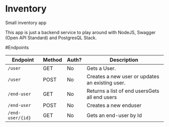 # Inventory
Small inventory app

This app is just a backend service to play around with NodeJS, Swagger (Open API Standard) and PostgresQL Stack.

#Endpoints
<!-- markdown-swagger -->
 Endpoint         | Method | Auth? | Description                                    
 ---------------- | ------ | ----- | -----------------------------------------------
 `/user`          | GET    | No    | Gets a User.                                   
 `/user`          | POST   | No    | Creates a new user or updates an existing user.
 `/end-user`      | GET    | No    | Returns a list of end usersGets all end users  
 `/end-user`      | POST   | No    | Creates a new enduser                          
 `/end-user/{id}` | GET    | No    | Gets an end-user by Id                         
<!-- /markdown-swagger -->
